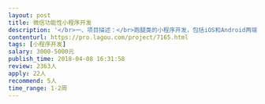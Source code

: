 ```yaml
---                
layout: post       
title: 微信功能性小程序开发           
description: '</br>一、项目描述：</br>跑腿类的小程序开发，包括iOS和Android两端，主要需要微信登录，同时个人可发布内容也可接受任务等。</br></br>二、主要功能点：</br>任务列表、搜索产品，产品分类，消息通知、第三方登录，完成任务领取积分</br></br>三、可参考产品：</br>滴滴</br></br>四、人员要求：</br>1.有做过微信小程序相关开发经验。</br>2.良好的沟通能力和契约精神</br>'     
contenturl: https://pro.lagou.com/project/7165.html      
tags: [小程序开发]            
salary: 3000-5000元          
publish_time: 2018-04-08 16:31:58         
review: 2363人                   
apply: 22人                   
recommend: 5人                   
time_range: 1-2周              
---                 
```

